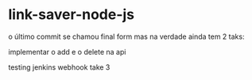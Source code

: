 # link-saver-node-js

o último commit se chamou final form mas na verdade ainda tem 2 taks:

implementar o add e o delete na api

testing jenkins webhook take 3
